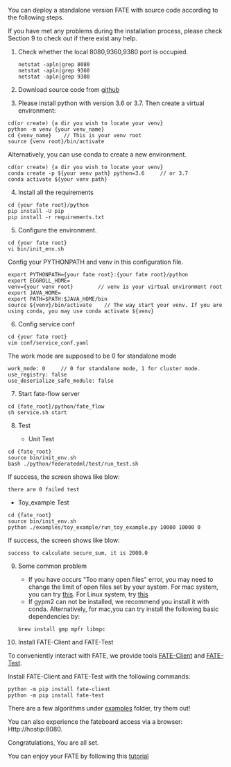 You can deploy a standalone version FATE with source code according to the following steps. 

If you have met any problems during the installation process, please check Section 9 to check out if there exist any help. 

1. Check whether the local 8080,9360,9380 port is occupied.

   ```
   netstat -apln|grep 8080
   netstat -apln|grep 9360
   netstat -apln|grep 9380
   ```
   
2. Download source code from [github](https://github.com/FederatedAI/FATE)

3. Please install python with version 3.6 or 3.7. Then create a virtual environment:
```
cd(or create) {a dir you wish to locate your venv}
python -m venv {your venv_name}
cd {venv_name}    // This is your venv root 
source {venv root}/bin/activate
```

Alternatively, you can use conda to create a new environment.
```
cd(or create) {a dir you wish to locate your venv}
conda create -p ${your venv path} python=3.6     // or 3.7
conda activate ${your venv path}
```

4. Install all the requirements
```
cd {your fate root}/python
pip install -U pip
pip install -r requirements.txt
```

5. Configure the environment.  
```
cd {your fate root}
vi bin/init_env.sh
```
Config your PYTHONPATH and venv in this configuration file. 
```
export PYTHONPATH={your fate root}:{your fate root}/python
export EGGROLL_HOME=
venv={your venv root}        // venv is your virtual environment root
export JAVA_HOME=
export PATH=$PATH:$JAVA_HOME/bin
source ${venv}/bin/activate    // The way start your venv. If you are using conda, you may use conda activate ${venv} 
```

6. Config service conf
```
cd {your fate root}
vim conf/service_conf.yaml
```
The work mode are supposed to be 0 for standalone mode
```
work_mode: 0     // 0 for standalone mode, 1 for cluster mode.
use_registry: false
use_deserialize_safe_module: false
```

7. Start fate-flow server
```
cd {fate_root}/python/fate_flow
sh service.sh start
```

8. Test

   - Unit Test

```
cd {fate_root}
source bin/init_env.sh
bash ./python/federatedml/test/run_test.sh
```

   If success,  the screen shows like blow:

   ```
   there are 0 failed test
   ```

   - Toy_example Test

   ```
   cd {fate_root}
   source bin/init_env.sh
   python ./examples/toy_example/run_toy_example.py 10000 10000 0
   ```

   If success,  the screen shows like blow:

   ```
   success to calculate secure_sum, it is 2000.0
   ```

9. Some common problem
    * If you have occurs "Too many open files" error, you may need to change the limit of open files set by your system. For mac system, you can try [this](https://superuser.com/questions/433746/is-there-a-fix-for-the-too-many-open-files-in-system-error-on-os-x-10-7-1). For Linux system, try [this](http://woshub.com/too-many-open-files-error-linux/)
    * If gypm2 can not be installed, we recommend you install it with conda. Alternatively, for mac,you can try install the following basic dependencies by:
    ```
   brew install gmp mpfr libmpc
   ```

10. Install FATE-Client and FATE-Test

   To conveniently interact with FATE, we provide tools [FATE-Client](../python/fate_client) and [FATE-Test](../python/fate_test).

   Install FATE-Client and FATE-Test with the following commands:

   ```
   python -m pip install fate-client
   python -m pip install fate-test
   ```


There are a few algorithms under [examples](../examples/dsl/v2) folder, try them out!

You can also experience the fateboard access via a browser:
Http://hostip:8080.


Congratulations, You are all set. 

You can enjoy your FATE by following this [tutorial](../examples)